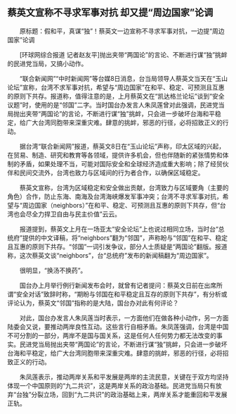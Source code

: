## 蔡英文宣称不寻求军事对抗 却又提“周边国家”论调
　　原标题：假和平，真谋“独”！蔡英文一边宣称不寻求军事对抗，一边提“周边国家”论调

　　[环球网综合报道 记者赵友平]抛出夹带“两国论”的言论、不断进行谋“独”挑衅的民进党当局，又搞小动作。

　　“联合新闻网”“中时新闻网”等台媒8日消息，台当局领导人蔡英文当天在“玉山论坛”宣称，台湾不求军事对抗，希望与“周边国家”在和平、稳定、可预测且互惠的原则下共存。报道称，值得注意的是，上月蔡英文在“凯达格兰论坛”谈到“安全议题”时，使用的是“邻国”二字。当时国台办发言人朱凤莲曾对此强调，民进党当局抛出夹带“两国论”的言论，不断进行谋“独”挑衅，只会进一步破坏台海和平稳定，给广大台湾同胞带来深重灾难。肆意的挑衅，邪恶的行径，必将招致正义的行动。

　　据台湾“联合新闻网”报道，蔡英文8日在“玉山论坛”声称，印太区域的兴起，在贸易、制造、研究和教育等各领域，提供许多机会，但也伴随新的紧张情势和体制的矛盾，如果处理不当，可能对国际安全和全球经济造成重大影响；除了经贸伙伴和民间交流外，台湾也致力与区域间的行为者合作，以确保区域稳定。

　　蔡英文宣称，台湾为区域稳定和安全做出贡献，台湾致力与区域要角（主要的角色）合作，防止东海、南海及台湾海峡爆发军事冲突；台湾不寻求军事对抗，希望与“周边国家（neighbors）”在和平、稳定、可预测且互惠的原则下共存，但“台湾也会尽全力捍卫自由与民主价值”云云。

　　报道提到，蔡英文上月在一场亚太“安全论坛”上也说过相同立场，当时台“总统府”提供的中文译稿，将“neighbors”翻为“邻国”，声称盼与“邻国”在和平、稳定且互惠的原则下共存。“邻国”一词引发争议，部分人士质疑是“两国论”翻版。报道称，这次蔡英文谈“neighbors”，台“总统府”发布的新闻稿翻为“周边国家”。

　　很明显，“换汤不换药”。

　　国台办上月举行例行新闻发布会时，就曾有记者提问：蔡英文日前在出席所谓“安全对话”致辞时称，“期盼与邻国在和平稳定且互存的原则下共存”，有分析或评论认为，蔡英文“邻国”指称的是大陆，国台办对此有何评论？

　　对此，国台办发言人朱凤莲当时表示，一方面他们在做各种小动作，另一方面陆委会又说，要推动两岸良性互动。这些言行自相矛盾。朱凤莲强调，台湾是中国不可分割的一部分，两岸不是国与国关系，这是任何人任何势力都无法改变的事实。民进党当局抛出夹带“两国论”的言论，不断进行谋“独”挑衅，只会进一步破坏台海和平稳定，给广大台湾同胞带来深重灾难。肆意的挑衅，邪恶的行径，必将招致正义的行动。

　　朱凤莲表示，推动两岸关系和平发展是两岸的主流民意，关键在于双方均坚持体现一个中国原则的“九二共识”，这是两岸关系的政治基础。民进党当局只有放弃“台独”分裂立场，回到“九二共识”的政治基础上来，两岸关系才能重回和平发展正轨。

